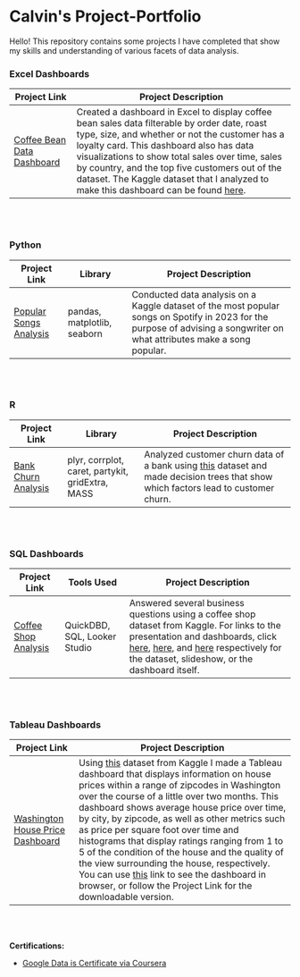 # Calvin's Project-Portfolio
Hello! This repository contains some projects I have completed that show my skills and understanding of various facets of data analysis.

### Excel Dashboards
Project Link | Project Description
---|---
[Coffee Bean Data Dashboard](https://github.com/calvinwgerard/Coffee-Bean-Dashboard) | Created a dashboard in Excel to display coffee bean sales data filterable by order date, roast type, size, and whether or not the customer has a loyalty card. This dashboard also has data visualizations to show total sales over time, sales by country, and the top five customers out of the dataset. The Kaggle dataset that I analyzed to make this dashboard can be found [here](https://www.kaggle.com/datasets/saadharoon27/coffee-bean-sales-raw-dataset).
<br>
<br>

### Python

Project Link | Library | Project Description
---|---|---
[Popular Songs Analysis](https://github.com/calvinwgerard/Popular-Songs-Analysis) | pandas, matplotlib, seaborn | Conducted data analysis on a Kaggle dataset of the most popular songs on Spotify in 2023 for the purpose of advising a songwriter on what attributes make a song popular.
<br>
<br>

### R 

Project Link | Library | Project Description
---|---|---
[Bank Churn Analysis](https://github.com/calvinwgerard/Bank-Churn-Analysis/tree/main) | plyr, corrplot, caret, partykit, gridExtra, MASS | Analyzed customer churn data of a bank using [this](https://www.kaggle.com/datasets/radheshyamkollipara/bank-customer-churn/data) dataset and made decision trees that show which factors lead to customer churn.
<br>
<br>

### SQL Dashboards

Project Link | Tools Used | Project Description
---|---|---
[Coffee Shop Analysis](https://github.com/calvinwgerard/Coffee-Shop-Analysis) | QuickDBD, SQL, Looker Studio | Answered several business questions using a coffee shop dataset from Kaggle. For links to the presentation and dashboards, click [here](https://www.kaggle.com/datasets/viramatv/coffee-shop-data?select=CoffeeShop.xlsx), [here](https://docs.google.com/presentation/d/1reR3HmUVlRfNRcHJKarWXqfPLTm69qRAaVtklYAmRmY/edit?usp=sharing), and [here](https://lookerstudio.google.com/reporting/6133d989-7d50-4ff9-a77a-b2a967dc77e2) respectively for the dataset, slideshow, or the dashboard itself.
<br>
<br>

### Tableau Dashboards
Project Link | Project Description
---|---
[Washington House Price Dashboard](https://github.com/calvinwgerard/Washington-House-Price-Dashboard) | Using [this](https://www.kaggle.com/datasets/fratzcan/usa-house-prices/data) dataset from Kaggle I made a Tableau dashboard that displays information on house prices within a range of zipcodes in Washington over the course of a little over two months. This dashboard shows average house price over time, by city, by zipcode, as well as other metrics such as price per square foot over time and histograms that display ratings ranging from 1 to 5 of the condition of the house and the quality of the view surrounding the house, respectively. You can use [this](https://public.tableau.com/app/profile/calvin.gerard/viz/WashingtonHousePriceDashboard/WashingtonHousePriceDashboard) link to see the dashboard in browser, or follow the Project Link for the downloadable version.
<br>
<br>


**Certifications:**
- [Google Data is Certificate via Coursera](https://coursera.org/share/0ff3ca55a21be7c2a8ed4279318ae093)
